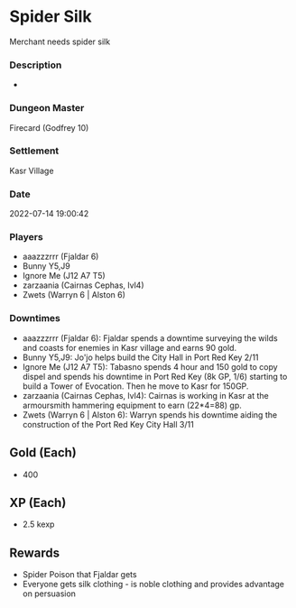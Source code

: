 # Spider Silk
Merchant needs spider silk
### Description
-
### Dungeon Master
Firecard (Godfrey 10)
### Settlement
Kasr Village
### Date
2022-07-14 19:00:42
### Players
* aaazzzrrr (Fjaldar 6)
* Bunny Y5,J9
* Ignore Me (J12 A7 T5)
* zarzaania (Cairnas Cephas, lvl4)
* Zwets (Warryn 6 | Alston 6)
### Downtimes
* aaazzzrrr (Fjaldar 6): Fjaldar spends a downtime surveying the wilds and coasts for enemies in Kasr village and earns 90 gold.
* Bunny Y5,J9: Jo'jo  helps build the City Hall in Port Red Key 2/11
* Ignore Me (J12 A7 T5): Tabasno spends 4 hour and 150 gold to copy dispel and spends his downtime in Port Red Key (8k GP, 1/6) starting to build a Tower of Evocation. Then he move to Kasr for 150GP.
* zarzaania (Cairnas Cephas, lvl4): Cairnas is working in Kasr at the armoursmith hammering equipment to earn (22*4=88) gp.
* Zwets (Warryn 6 | Alston 6): Warryn spends his downtime aiding the construction of the Port Red Key City Hall 3/11
## Gold (Each)
* 400
## XP (Each)
* 2.5 kexp
## Rewards
* Spider Poison that Fjaldar gets
* Everyone gets silk clothing - is noble clothing and provides advantage on  persuasion